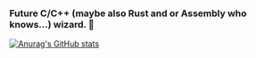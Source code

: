### Future C/C++ (maybe also Rust and or Assembly who knows...) wizard. 👋  
[![Anurag's GitHub stats](https://github-readme-stats.vercel.app/api?username=Sampie159&theme=dark)](https://github.com/anuraghazra/github-readme-stats)

<!--
**Sampie159/Sampie159** is a ✨ _special_ ✨ repository because its `README.md` (this file) appears on your GitHub profile.

Here are some ideas to get you started:

- 🔭 I’m currently working on ...
- 🌱 I’m currently learning ...
- 👯 I’m looking to collaborate on ...
- 🤔 I’m looking for help with ...
- 💬 Ask me about ...
- 📫 How to reach me: ...
- 😄 Pronouns: ...
- ⚡ Fun fact: ...
-->
